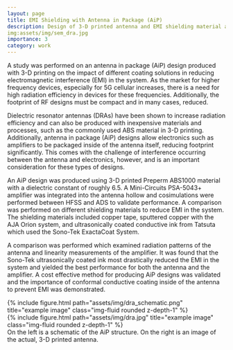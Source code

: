 ```yaml
---
layout: page
title: EMI Shielding with Antenna in Package (AiP)
description: Design of 3-D printed antenna and EMI shielding material analysis
img:assets/img/sem_dra.jpg
importance: 3
category: work
---
```

A study was performed on an antenna in package (AiP) design produced with 3-D printing on the impact of different coating solutions in reducing electromagnetic interference (EMI) in the system. As the market for higher frequency devices, especially for 5G cellular increases, there is a need for high radiation efficiency in devices for these frequencies. Additionally, the footprint of RF designs must be compact and in many cases, reduced.

Dielectric resonator antennas (DRAs) have been shown to increase radiation efficiency and can also be produced with inexpensive materials and processes, such as the commonly used ABS material in 3-D printing. Additionally, antenna in package (AiP) designs allow electronics such as amplifiers to be packaged inside of the antenna itself, reducing footprint significantly. This comes with the challenge of interference occurring between the antenna and electronics, however, and is an important consideration for these types of designs.
 
An AiP design was produced using 3-D printed Preperm ABS1000 material with a dielectric constant of roughly 6.5. A Mini-Circuits PSA-5043+ amplifier was integrated into the antenna hollow and cosimulations were performed between HFSS and ADS to validate performance. A comparison was performed on different shielding materials to reduce EMI in the system. The shielding materials included copper tape, sputtered copper with the AJA Orion system, and ultrasonically coated conductive ink from Tatsuta which used the Sono-Tek ExactaCoat System.

A comparison was performed which examined radiation patterns of the antenna and linearity measurements of the amplifier. It was found that the Sono-Tek ultrasonically coated ink most drastically reduced the EMI in the system and yielded the best performance for both the antenna and the amplifier. A cost effective method for producing AiP designs was validated and the importance of conformal conductive coating inside of the antenna to prevent EMI was demonstrated. 





<div class="row justify-content-sm-center">
    <div class="col-sm-8 mt-3 mt-md-0">
        {% include figure.html path="assets/img/dra_schematic.png" title="example image" class="img-fluid rounded z-depth-1" %}
    </div>
    <div class="col-sm-4 mt-3 mt-md-0">
        {% include figure.html path="assets/img/dra.jpg" title="example image" class="img-fluid rounded z-depth-1" %}
    </div>
</div>
<div class="caption">
    On the left is a schematic of the AiP structure. On the right is an image of the actual, 3-D printed antenna.
</div>
